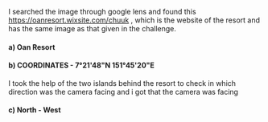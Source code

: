 I searched the image through google lens and found this https://oanresort.wixsite.com/chuuk , which is the website of the resort and has the same image as that given in the challenge.
#### a) Oan Resort #####
#### b) COORDINATES -  7°21'48"N 151°45'20"E ####
I took the help of the two islands behind the resort to check in which direction was the camera facing and i got that the camera was facing
#### c) North - West ####
